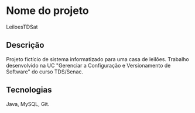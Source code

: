 # Nome do projeto
LeiloesTDSat

## Descrição
Projeto fictício de sistema informatizado para uma casa de leilões. Trabalho desenvolvido na UC "Gerenciar a Configuração e Versionamento de Software" do curso TDS/Senac.

## Tecnologias
Java, MySQL, Git.
